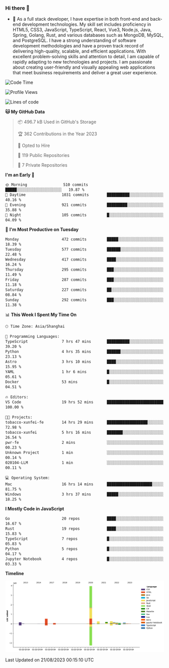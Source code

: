 ### Hi there 👋

- 🌱 As a full stack developer, I have expertise in both front-end and back-end development technologies. My skill set includes proficiency in HTML5, CSS3, JavaScript, TypeScript, React, Vue3, Node.js, Java, Spring, Golang, Rust, and various databases such as MongoDB, MySQL, and PostgreSQL. I have a strong understanding of software development methodologies and have a proven track record of delivering high-quality, scalable, and efficient applications. With excellent problem-solving skills and attention to detail, I am capable of rapidly adapting to new technologies and projects. I am passionate about creating user-friendly and visually appealing web applications that meet business requirements and deliver a great user experience.

<!--START_SECTION:waka-->
![Code Time](http://img.shields.io/badge/Code%20Time-1%2C103%20hrs%201%20min-blue)

![Profile Views](http://img.shields.io/badge/Profile%20Views-0-blue)

![Lines of code](https://img.shields.io/badge/From%20Hello%20World%20I%27ve%20Written-6.0%20million%20lines%20of%20code-blue)

**🐱 My GitHub Data** 

> 📦 496.7 kB Used in GitHub's Storage 
 > 
> 🏆 362 Contributions in the Year 2023
 > 
> 💼 Opted to Hire
 > 
> 📜 119 Public Repositories 
 > 
> 🔑 7 Private Repositories 
 > 
**I'm an Early 🐤** 

```text
🌞 Morning                510 commits         █████░░░░░░░░░░░░░░░░░░░░   19.87 % 
🌆 Daytime                1031 commits        ██████████░░░░░░░░░░░░░░░   40.16 % 
🌃 Evening                921 commits         █████████░░░░░░░░░░░░░░░░   35.88 % 
🌙 Night                  105 commits         █░░░░░░░░░░░░░░░░░░░░░░░░   04.09 % 
```
📅 **I'm Most Productive on Tuesday** 

```text
Monday                   472 commits         █████░░░░░░░░░░░░░░░░░░░░   18.39 % 
Tuesday                  577 commits         ██████░░░░░░░░░░░░░░░░░░░   22.48 % 
Wednesday                417 commits         ████░░░░░░░░░░░░░░░░░░░░░   16.24 % 
Thursday                 295 commits         ███░░░░░░░░░░░░░░░░░░░░░░   11.49 % 
Friday                   287 commits         ███░░░░░░░░░░░░░░░░░░░░░░   11.18 % 
Saturday                 227 commits         ██░░░░░░░░░░░░░░░░░░░░░░░   08.84 % 
Sunday                   292 commits         ███░░░░░░░░░░░░░░░░░░░░░░   11.38 % 
```


📊 **This Week I Spent My Time On** 

```text
🕑︎ Time Zone: Asia/Shanghai

💬 Programming Languages: 
TypeScript               7 hrs 47 mins       ██████████░░░░░░░░░░░░░░░   39.20 % 
Python                   4 hrs 35 mins       ██████░░░░░░░░░░░░░░░░░░░   23.13 % 
Astro                    3 hrs 10 mins       ████░░░░░░░░░░░░░░░░░░░░░   15.95 % 
YAML                     1 hr 6 mins         █░░░░░░░░░░░░░░░░░░░░░░░░   05.61 % 
Docker                   53 mins             █░░░░░░░░░░░░░░░░░░░░░░░░   04.51 % 

🔥 Editors: 
VS Code                  19 hrs 52 mins      █████████████████████████   100.00 % 

🐱‍💻 Projects: 
tobacco-xunfei-fe        14 hrs 29 mins      ██████████████████░░░░░░░   72.98 % 
tobacco-xunfei           5 hrs 16 mins       ███████░░░░░░░░░░░░░░░░░░   26.54 % 
pwr-fe                   2 mins              ░░░░░░░░░░░░░░░░░░░░░░░░░   00.23 % 
Unknown Project          1 min               ░░░░░░░░░░░░░░░░░░░░░░░░░   00.14 % 
020104-LLM               1 min               ░░░░░░░░░░░░░░░░░░░░░░░░░   00.11 % 

💻 Operating System: 
Mac                      16 hrs 14 mins      ████████████████████░░░░░   81.75 % 
Windows                  3 hrs 37 mins       █████░░░░░░░░░░░░░░░░░░░░   18.25 % 
```

**I Mostly Code in JavaScript** 

```text
Go                       20 repos            ████░░░░░░░░░░░░░░░░░░░░░   16.67 % 
Rust                     19 repos            ████░░░░░░░░░░░░░░░░░░░░░   15.83 % 
TypeScript               7 repos             █░░░░░░░░░░░░░░░░░░░░░░░░   05.83 % 
Python                   5 repos             █░░░░░░░░░░░░░░░░░░░░░░░░   04.17 % 
Jupyter Notebook         4 repos             █░░░░░░░░░░░░░░░░░░░░░░░░   03.33 % 
```



**Timeline**

![Lines of Code chart](https://raw.githubusercontent.com/elton/elton/main/assets/bar_graph.png)


 Last Updated on 21/08/2023 00:15:10 UTC
<!--END_SECTION:waka-->

<!--
**elton/elton** is a ✨ _special_ ✨ repository because its `README.md` (this file) appears on your GitHub profile.

Here are some ideas to get you started:

- 🔭 I’m currently working on ...
- 🌱 I’m currently learning ...
- 👯 I’m looking to collaborate on ...
- 🤔 I’m looking for help with ...
- 💬 Ask me about ...
- 📫 How to reach me: ...
- 😄 Pronouns: ...
- ⚡ Fun fact: ...
-->
